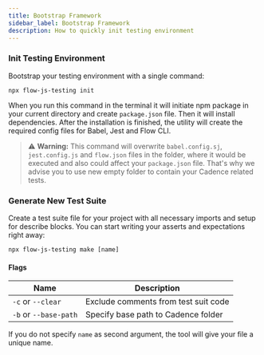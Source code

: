 ```yaml
---
title: Bootstrap Framework
sidebar_label: Bootstrap Framework
description: How to quickly init testing environment
---
```


### Init Testing Environment

Bootstrap your testing environment with a single command:

```shell
npx flow-js-testing init
```

When you run this command in the terminal it will initiate npm package in your current directory and create `package.json` file.
Then it will install dependencies. After the installation is finished, the utility will create the required config files for Babel, Jest and Flow CLI.

> ⚠️ **Warning:** This command will overwrite `babel.config.sj`, `jest.config.js` and `flow.json` files in the folder, where
> it would be executed and also could affect your `package.json` file. That's why we advise you to use new empty folder
> to contain your Cadence related tests.

### Generate New Test Suite

Create a test suite file for your project with all necessary imports and setup for describe blocks.
You can start writing your asserts and expectations right away:

```shell
npx flow-js-testing make [name]
```

#### Flags

| Name                  | Description                          |
| --------------------- | ------------------------------------ |
| `-c` or `--clear`     | Exclude comments from test suit code |
| `-b` or `--base-path` | Specify base path to Cadence folder  |

If you do not specify `name` as second argument, the tool will give your file a unique name.
